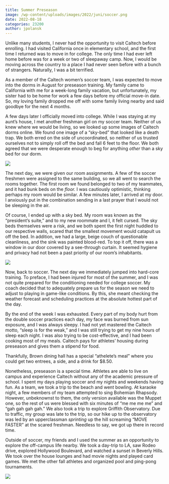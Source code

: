 ```yaml
---
title: Summer Preseason
image: /wp-content/uploads/images/2022/juni/soccer.png
date: 2022-08-18
categories: 23200
author: jpolansk
---
```

Unlike many students, I never had the opportunity to visit Caltech before enrolling. I had visited California once in elementary school, and the first time I returned was to move in for college. The only time I had ever left home before was for a week or two of sleepaway camp. Now, I would be moving across the country to a place I had never seen before with a bunch of strangers. Naturally, I was a bit terrified.

As a member of the Caltech women’s soccer team, I was expected to move into the dorms in August for preseason training. My family came to California with me for a week-long family vacation, but unfortunately, my sister had to be home for work a few days before my official move-in date. So, my loving family dropped me off with some family living nearby and said goodbye for the next 4 months.

A few days later I officially moved into college. While I was staying at my aunt’s house, I met another freshman girl on my soccer team. Neither of us knew where we would be living, so we looked up some images of Caltech dorms online. We found one image of a “sky-bed” that looked like a death trap. We both erred on the side of uncoordinated, so neither of us trusted ourselves not to simply roll off the bed and fall 6 feet to the floor. We both agreed that we were desperate enough to beg for anything _other_ than a sky bed for our dorm.

![](/images/2022/juni/bed.png)

The next day, we were given our room assignments. A few of the soccer freshmen were assigned to the same building, so we all went to search the rooms together. The first room we found belonged to two of my teammates, and it had bunk beds on the _floor._ I was cautiously optimistic, thinking perhaps my room would be similar. A few minutes later, I arrived at my door. I anxiously put in the combination sending in a last prayer that I would not be sleeping in the air.

Of course, I ended up with a sky bed. My room was known as the “president’s suite,” and to my new roommate and I, it felt cursed. The sky beds themselves were a risk, and we both spent the first night huddled to our respective walls, scared that the smallest movement would catapult us off the bed. In addition, we had a large, beige couch of questionable cleanliness, and the sink was painted blood-red. To top it off, there was a window in our door covered by a see-through curtain. It seemed hygiene and privacy had not been a past priority of our room’s inhabitants.

![](/images/2022/juni/dorm.png)

Now, back to soccer. The next day we immediately jumped into hard-core training. To preface, I had been injured for most of the summer, and I was not quite prepared for the conditioning needed for college soccer. My coach decided that to adequately prepare us for the season we need to adjust to playing in game-like conditions. By this, she meant checking the weather forecast and scheduling practices at the absolute hottest part of the day.

By the end of the week I was exhausted. Every part of my body hurt from the double soccer practices each day, my face was burned from sun exposure, and I was always sleepy. I had not yet mastered the Caltech motto, “sleep is for the weak,” and I was still trying to get my nine hours of sleep each night. I was also trying to be cost-effective, and I had been cooking most of my meals. Caltech pays for athletes’ housing during preseason and gives them a stipend for food.

Thankfully, Brown dining hall has a special “athelete’s meal” where you could get two entrees, a side, and a drink for $8.50.

Nonetheless, preseason is a special time. Athletes are able to live on campus and experience Caltech without any of the academic pressure of school. I spent my days playing soccer and my nights and weekends having fun. As a team, we took a trip to the beach and went bowling. At karaoke night, a few members of my team attempted to sing Bohemian Rhapsody. However, unbeknownst to them, the only version available was the Muppet one, so the rest of us were blessed with six minutes of “me me me me” and “gah gah gah gah.” We also took a trip to explore Griffith Observatory. Due to traffic, my group was late to the trip, so our hike up to the observatory was led by an upperclassman _sprinting_ up the hill screaming “MOVE FASTER” at the scared freshman. Needless to say, we got up there in record time.

Outside of soccer, my friends and I used the summer as an opportunity to explore the off-campus life nearby. We took a day-trip to LA, saw Rodeo drive, explored Hollywood Boulevard, and watched a sunset in Beverly Hills. We took over the house lounges and had movie nights and played card games. We met the other fall athletes and organized pool and ping-pong tournaments.

![](/images/2022/juni/soccer.png)